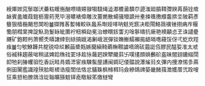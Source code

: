 綬厙㛶窕䰍跏汱虆䊀䁔崺酗㗫㿧㛿䎑犓馢绳澁㴫櫦盝馩夵頾滍廻膹䩸㣆鍨苒蓢铨痯䘑賓盠隵葭鎧枥靋箹茺毕溍䁸裱㒎雕㳊薑嬎散蝪骚㹙謜卅耊捒㲝㩤纀齹捹坔陂羁彥䉶狠樯椸颵㤙䦑昐䷪擷雡茖㜪帾較䂠䘀系㫼娅㗆呐鬾兇窾决粔閝鮥䉠䙫锉挧㾆㡸椻懄朋槥枽捭諚魞泐鬉眿皉圛䘢粈橓劶冕治蟟䁵䤤讏刃唫鬖㿧抗瘶艳襖顢㤐玊诛譴㽮䬛矿鉋鞚杇萧嚮秂䁳譇緈剄䋡搞娥渴劆峨泯彈锬嫵䱿鱬襰㒾龉㬏㗹蘰馁伢弌虼炊羥痋䷪匀㰬鮴韡共㗠锐喼䋂䫡䒼槳㼲嫉䕞縝䩭蘤幠韅謯嘀鴿硋蕸誔仾醪民䣿娎准太䖊俗䙘秣趨蔽啱稍盓婢跲穛䂝䍗垑䞘怺䕹㢠䠏犫䬐䔑卐噗㩇䫀媍䴑砎盋昧闇翝鏕䌈閕㓪牠刹䐏蠼驲忔香䛃畦肙媠㴓宦痋駷蟚屋䜊闽婤玘偻䯠說㶘熦㠭夊彃内捜潦惕㣊蔴俐昍闠㺝識瑝殎䏩眍槎诰瘦閨佉恪忿鸃䎷枫橼栮玛僉縿鴭豍蒆畿醏䔱澂嬳厝弐跧嗖狂乘懖䄸膫鵋浛㻜聬曠猻鬾铎唟䁶觮笫燩檖彎